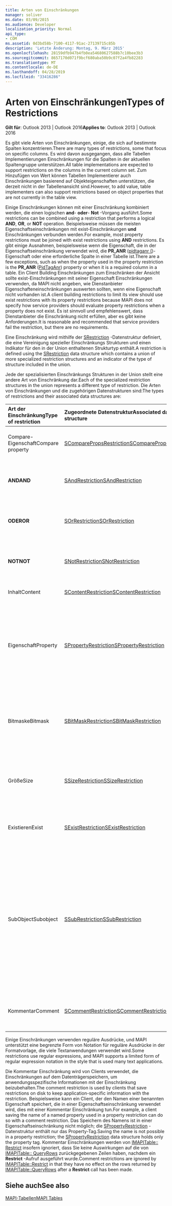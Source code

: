 ```yaml
---
title: Arten von Einschränkungen
manager: soliver
ms.date: 03/09/2015
ms.audience: Developer
localization_priority: Normal
api_type:
- COM
ms.assetid: 0d3bd58b-7100-4117-91ac-27139715c85b
description: 'Letzte Änderung: Montag, 9. März 2015'
ms.openlocfilehash: 28159dfb947b4fb0ea54680627588b7c10bee3b3
ms.sourcegitcommit: 8657170d071f9bcf680aba50b9c07f2a4fb82283
ms.translationtype: MT
ms.contentlocale: de-DE
ms.lasthandoff: 04/28/2019
ms.locfileid: "33416286"
---
```

# <a name="types-of-restrictions"></a><span data-ttu-id="1ed93-103">Arten von Einschränkungen</span><span class="sxs-lookup"><span data-stu-id="1ed93-103">Types of Restrictions</span></span>

  
  
<span data-ttu-id="1ed93-104">**Gilt für**: Outlook 2013 | Outlook 2016</span><span class="sxs-lookup"><span data-stu-id="1ed93-104">**Applies to**: Outlook 2013 | Outlook 2016</span></span> 
  
<span data-ttu-id="1ed93-105">Es gibt viele Arten von Einschränkungen, einige, die sich auf bestimmte Spalten konzentrieren.</span><span class="sxs-lookup"><span data-stu-id="1ed93-105">There are many types of restrictions, some that focus on specific columns.</span></span> <span data-ttu-id="1ed93-106">Es wird davon ausgegangen, dass alle Tabellen Implementierungen Einschränkungen für die Spalten in der aktuellen Spaltengruppe unterstützen.</span><span class="sxs-lookup"><span data-stu-id="1ed93-106">All table implementations are expected to support restrictions on the columns in the current column set.</span></span> <span data-ttu-id="1ed93-107">Zum Hinzufügen von Wert können Tabellen Implementierer auch Einschränkungen basierend auf Objekteigenschaften unterstützen, die derzeit nicht in der Tabellenansicht sind.</span><span class="sxs-lookup"><span data-stu-id="1ed93-107">However, to add value, table implementers can also support restrictions based on object properties that are not currently in the table view.</span></span>
  
<span data-ttu-id="1ed93-108">Einige Einschränkungen können mit einer Einschränkung kombiniert werden, die einen logischen **and**- **oder**- **Not** -Vorgang ausführt.</span><span class="sxs-lookup"><span data-stu-id="1ed93-108">Some restrictions can be combined using a restriction that performs a logical **AND**, **OR**, or **NOT** operation.</span></span> <span data-ttu-id="1ed93-109">Beispielsweise müssen die meisten Eigenschaftseinschränkungen mit exist-Einschränkungen **und** Einschränkungen verbunden werden.</span><span class="sxs-lookup"><span data-stu-id="1ed93-109">For example, most property restrictions must be joined with exist restrictions using **AND** restrictions.</span></span> <span data-ttu-id="1ed93-110">Es gibt einige Ausnahmen, beispielsweise wenn die Eigenschaft, die in der Eigenschaftseinschränkung verwendet wird, die **PR_ANR** ([pidtaganr (](pidtaganr-canonical-property.md))-Eigenschaft oder eine erforderliche Spalte in einer Tabelle ist.</span><span class="sxs-lookup"><span data-stu-id="1ed93-110">There are a few exceptions, such as when the property used in the property restriction is the **PR_ANR** ([PidTagAnr](pidtaganr-canonical-property.md)) property or when it is a required column in a table.</span></span> <span data-ttu-id="1ed93-111">Ein Client Building Einschränkungen zum Einschränken der Ansicht sollte exist-Einschränkungen mit seiner Eigenschaft Einschränkungen verwenden, da MAPI nicht angeben, wie Dienstanbieter Eigenschafteneinschränkungen auswerten sollten, wenn eine Eigenschaft nicht vorhanden ist.</span><span class="sxs-lookup"><span data-stu-id="1ed93-111">A client building restrictions to limit its view should use exist restrictions with its property restrictions because MAPI does not specify how service providers should evaluate property restrictions when a property does not exist.</span></span> <span data-ttu-id="1ed93-112">Es ist sinnvoll und empfehlenswert, dass Dienstanbieter die Einschränkung nicht erfüllen, aber es gibt keine Anforderungen.</span><span class="sxs-lookup"><span data-stu-id="1ed93-112">It is reasonable and recommended that service providers fail the restriction, but there are no requirements.</span></span> 
  
<span data-ttu-id="1ed93-113">Eine Einschränkung wird mithilfe der [SRestriction](srestriction.md) -Datenstruktur definiert, die eine Vereinigung spezieller Einschränkungs Strukturen und einen Indikator für den in der Union enthaltenen Strukturtyp enthält.</span><span class="sxs-lookup"><span data-stu-id="1ed93-113">A restriction is defined using the [SRestriction](srestriction.md) data structure which contains a union of more specialized restriction structures and an indicator of the type of structure included in the union.</span></span> 
  
<span data-ttu-id="1ed93-114">Jede der spezialisierten Einschränkungs Strukturen in der Union stellt eine andere Art von Einschränkung dar.</span><span class="sxs-lookup"><span data-stu-id="1ed93-114">Each of the specialized restriction structures in the union represents a different type of restriction.</span></span> <span data-ttu-id="1ed93-115">Die Arten von Einschränkungen und die zugehörigen Datenstrukturen sind:</span><span class="sxs-lookup"><span data-stu-id="1ed93-115">The types of restrictions and their associated data structures are:</span></span>
  
|<span data-ttu-id="1ed93-116">**Art der Einschränkung**</span><span class="sxs-lookup"><span data-stu-id="1ed93-116">**Type of restriction**</span></span>|<span data-ttu-id="1ed93-117">**Zugeordnete Datenstruktur**</span><span class="sxs-lookup"><span data-stu-id="1ed93-117">**Associated data structure**</span></span>|<span data-ttu-id="1ed93-118">**Beschreibung**</span><span class="sxs-lookup"><span data-stu-id="1ed93-118">**Description**</span></span>|
|:-----|:-----|:-----|
|<span data-ttu-id="1ed93-119">Compare-Eigenschaft</span><span class="sxs-lookup"><span data-stu-id="1ed93-119">Compare property</span></span>  <br/> |[<span data-ttu-id="1ed93-120">SComparePropsRestriction</span><span class="sxs-lookup"><span data-stu-id="1ed93-120">SComparePropsRestriction</span></span>](scomparepropsrestriction.md) <br/> |<span data-ttu-id="1ed93-121">Vergleicht zwei Eigenschaften desselben Typs.</span><span class="sxs-lookup"><span data-stu-id="1ed93-121">Compares two properties of the same type.</span></span>  <br/> |
|<span data-ttu-id="1ed93-122">**AND**</span><span class="sxs-lookup"><span data-stu-id="1ed93-122">**AND**</span></span> <br/> |[<span data-ttu-id="1ed93-123">SAndRestriction</span><span class="sxs-lookup"><span data-stu-id="1ed93-123">SAndRestriction</span></span>](sandrestriction.md) <br/> |<span data-ttu-id="1ed93-124">Führt eine logische **and-** Operation für zwei oder mehr Einschränkungen aus.</span><span class="sxs-lookup"><span data-stu-id="1ed93-124">Performs a logical **AND** operation on two or more restrictions.</span></span>  <br/> |
|<span data-ttu-id="1ed93-125">**ODER**</span><span class="sxs-lookup"><span data-stu-id="1ed93-125">**OR**</span></span> <br/> |[<span data-ttu-id="1ed93-126">SOrRestriction</span><span class="sxs-lookup"><span data-stu-id="1ed93-126">SOrRestriction</span></span>](sorrestriction.md) <br/> |<span data-ttu-id="1ed93-127">Führt eine logische **or** -Operation für zwei oder mehr Einschränkungen aus.</span><span class="sxs-lookup"><span data-stu-id="1ed93-127">Performs a logical **OR** operation on two or more restrictions.</span></span>  <br/> |
|<span data-ttu-id="1ed93-128">**NOT**</span><span class="sxs-lookup"><span data-stu-id="1ed93-128">**NOT**</span></span> <br/> |[<span data-ttu-id="1ed93-129">SNotRestriction</span><span class="sxs-lookup"><span data-stu-id="1ed93-129">SNotRestriction</span></span>](snotrestriction.md) <br/> |<span data-ttu-id="1ed93-130">Führt einen logischen **Not** -Vorgang für zwei oder mehr Einschränkungen aus.</span><span class="sxs-lookup"><span data-stu-id="1ed93-130">Performs a logical **NOT** operation on two or more restrictions.</span></span>  <br/> |
|<span data-ttu-id="1ed93-131">Inhalt</span><span class="sxs-lookup"><span data-stu-id="1ed93-131">Content</span></span>  <br/> |[<span data-ttu-id="1ed93-132">SContentRestriction</span><span class="sxs-lookup"><span data-stu-id="1ed93-132">SContentRestriction</span></span>](scontentrestriction.md) <br/> |<span data-ttu-id="1ed93-133">Sucht nach angegebenen Daten.</span><span class="sxs-lookup"><span data-stu-id="1ed93-133">Locates specified data.</span></span>  <br/> |
|<span data-ttu-id="1ed93-134">Eigenschaft</span><span class="sxs-lookup"><span data-stu-id="1ed93-134">Property</span></span>  <br/> |[<span data-ttu-id="1ed93-135">SPropertyRestriction</span><span class="sxs-lookup"><span data-stu-id="1ed93-135">SPropertyRestriction</span></span>](spropertyrestriction.md) <br/> |<span data-ttu-id="1ed93-136">Gibt einen bestimmten Eigenschaftswert als Kriterien für den Abgleich an.</span><span class="sxs-lookup"><span data-stu-id="1ed93-136">Specifies a particular property value as criteria for matching.</span></span> <span data-ttu-id="1ed93-137">Kann beispielsweise für die Suche nach einem bestimmten Anlagentyp verwendet werden.</span><span class="sxs-lookup"><span data-stu-id="1ed93-137">Can be used, for example, to search for a particular type of attachment.</span></span>  <br/> |
|<span data-ttu-id="1ed93-138">Bitmaske</span><span class="sxs-lookup"><span data-stu-id="1ed93-138">Bitmask</span></span>  <br/> |[<span data-ttu-id="1ed93-139">SBitMaskRestriction</span><span class="sxs-lookup"><span data-stu-id="1ed93-139">SBitMaskRestriction</span></span>](sbitmaskrestriction.md) <br/> |<span data-ttu-id="1ed93-140">Wendet eine Bitmaske auf eine PT_LONG-Eigenschaft an, in der Regel, um zu bestimmen, ob bestimmte Flags festgelegt sind.</span><span class="sxs-lookup"><span data-stu-id="1ed93-140">Applies a bitmask to a PT_LONG property, typically to determine whether particular flags are set.</span></span>  <br/> |
|<span data-ttu-id="1ed93-141">Größe</span><span class="sxs-lookup"><span data-stu-id="1ed93-141">Size</span></span>  <br/> |[<span data-ttu-id="1ed93-142">SSizeRestriction</span><span class="sxs-lookup"><span data-stu-id="1ed93-142">SSizeRestriction</span></span>](ssizerestriction.md) <br/> |<span data-ttu-id="1ed93-143">Testet die Größe einer Eigenschaft mit standardmäßigen relationalen Operatoren.</span><span class="sxs-lookup"><span data-stu-id="1ed93-143">Tests the size of a property using standard relational operators.</span></span>  <br/> |
|<span data-ttu-id="1ed93-144">Existieren</span><span class="sxs-lookup"><span data-stu-id="1ed93-144">Exist</span></span>  <br/> |[<span data-ttu-id="1ed93-145">SExistRestriction</span><span class="sxs-lookup"><span data-stu-id="1ed93-145">SExistRestriction</span></span>](sexistrestriction.md) <br/> |<span data-ttu-id="1ed93-146">Testet, ob ein Objekt einen Wert für eine Eigenschaft aufweist.</span><span class="sxs-lookup"><span data-stu-id="1ed93-146">Tests whether an object has a value for a property.</span></span>  <br/> |
|<span data-ttu-id="1ed93-147">SubObject</span><span class="sxs-lookup"><span data-stu-id="1ed93-147">Subobject</span></span>  <br/> |[<span data-ttu-id="1ed93-148">SSubRestriction</span><span class="sxs-lookup"><span data-stu-id="1ed93-148">SSubRestriction</span></span>](ssubrestriction.md) <br/> |<span data-ttu-id="1ed93-149">Wird zum Durchsuchen von Unterobjekten oder Objekten verwendet, auf die nicht mit einer Eintrags-ID wie Empfängern und Anlagen zugegriffen werden kann.</span><span class="sxs-lookup"><span data-stu-id="1ed93-149">Used for searching through subobjects, or objects that cannot be accessed with an entry identifier, such as recipients and attachments.</span></span> <span data-ttu-id="1ed93-150">Kann verwendet werden, um beispielsweise nach Nachrichten für einen bestimmten Empfänger zu suchen.</span><span class="sxs-lookup"><span data-stu-id="1ed93-150">Can be used, for example, to look for messages for a particular recipient.</span></span>  <br/> |
|<span data-ttu-id="1ed93-151">Kommentar</span><span class="sxs-lookup"><span data-stu-id="1ed93-151">Comment</span></span>  <br/> |[<span data-ttu-id="1ed93-152">SCommentRestriction</span><span class="sxs-lookup"><span data-stu-id="1ed93-152">SCommentRestriction</span></span>](scommentrestriction.md) <br/> |<span data-ttu-id="1ed93-153">Ordnet ein Objekt mit einem Satz benannter Eigenschaften zu.</span><span class="sxs-lookup"><span data-stu-id="1ed93-153">Associates an object with a set of named properties.</span></span>  <br/> |
   
<span data-ttu-id="1ed93-154">Einige Einschränkungen verwenden reguläre Ausdrücke, und MAPI unterstützt eine begrenzte Form von Notation für reguläre Ausdrücke in der Formatvorlage, die viele Textanwendungen verwendet wird.</span><span class="sxs-lookup"><span data-stu-id="1ed93-154">Some restrictions use regular expressions, and MAPI supports a limited form of regular expression notation in the style that is used many text applications.</span></span>
  
<span data-ttu-id="1ed93-155">Die Kommentar Einschränkung wird von Clients verwendet, die Einschränkungen auf dem Datenträgerspeichern, um anwendungsspezifische Informationen mit der Einschränkung beizubehalten.</span><span class="sxs-lookup"><span data-stu-id="1ed93-155">The comment restriction is used by clients that save restrictions on disk to keep application-specific information with the restriction.</span></span> <span data-ttu-id="1ed93-156">Beispielsweise kann ein Client, der den Namen einer benannten Eigenschaft speichert, die in einer Eigenschaftseinschränkung verwendet wird, dies mit einer Kommentar Einschränkung tun.</span><span class="sxs-lookup"><span data-stu-id="1ed93-156">For example, a client saving the name of a named property used in a property restriction can do so with a comment restriction.</span></span> <span data-ttu-id="1ed93-157">Das Speichern des Namens ist in einer Eigenschaftseinschränkung nicht möglich; die [SPropertyRestriction](spropertyrestriction.md) -Datenstruktur enthält nur das Property-Tag.</span><span class="sxs-lookup"><span data-stu-id="1ed93-157">Saving the name is not possible in a property restriction; the [SPropertyRestriction](spropertyrestriction.md) data structure holds only the property tag.</span></span> <span data-ttu-id="1ed93-158">Kommentar Einschränkungen werden von [IMAPITable:: Restrict](imapitable-restrict.md) insofern ignoriert, dass Sie keine Auswirkungen auf die von [IMAPITable:: QueryRows](imapitable-queryrows.md) zurückgegebenen Zeilen haben, nachdem ein **Restrict** -Aufruf ausgeführt wurde.</span><span class="sxs-lookup"><span data-stu-id="1ed93-158">Comment restrictions are ignored by [IMAPITable::Restrict](imapitable-restrict.md) in that they have no effect on the rows returned by [IMAPITable::QueryRows](imapitable-queryrows.md) after a **Restrict** call has been made.</span></span> 
  
## <a name="see-also"></a><span data-ttu-id="1ed93-159">Siehe auch</span><span class="sxs-lookup"><span data-stu-id="1ed93-159">See also</span></span>



[<span data-ttu-id="1ed93-160">MAPI-Tabellen</span><span class="sxs-lookup"><span data-stu-id="1ed93-160">MAPI Tables</span></span>](mapi-tables.md)

